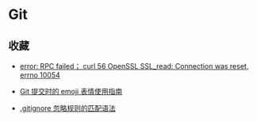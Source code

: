 # Git

## 收藏

- [error: RPC failed； curl 56 OpenSSL SSL_read: Connection was reset, errno 10054](https://blog.csdn.net/dsqcsdn/article/details/104821042/)

- [Git 提交时的 emoji 表情使用指南](https://ibyte.blog.csdn.net/article/details/113336076)

- [.gitignore 忽略规则的匹配语法](https://blog.csdn.net/Mr_JavaScript/article/details/91788035)
